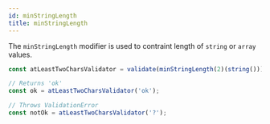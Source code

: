 ```yaml
---
id: minStringLength
title: minStringLength
---
```


The `minStringLength` modifier is used to contraint length of `string` or `array` values.

```ts
const atLeastTwoCharsValidator = validate(minStringLength(2)(string()));

// Returns 'ok'
const ok = atLeastTwoCharsValidator('ok');

// Throws ValidationError
const notOk = atLeastTwoCharsValidator('?');
```
